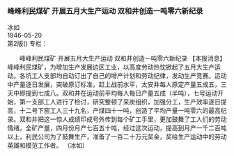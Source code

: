 ### 峰峰利民煤矿  开展五月大生产运动  双和井创造一吨零六新纪录  
冰如  
1946-05-20  
第2版()
专栏：

　　峰峰利民煤矿
    开展五月大生产运动
    双和井创造一吨零六新纪录
    【本报消息】峰峰利民煤矿，为增加生产发展边区工业，以高度劳动热忱掀起了五月大生产运动。各坑工人支部均自动订出了自己的增产计划和劳动纪律，发动生产竞赛。运动中产量逐日发展，突破原订标准，赶上战前水平，太安井每人原定产量五成五，三天中即提到七成八。双和井在运动前平均每人每日产量五成（半吨），七号运动开始，第一支部工人进行了检讨，研究整顿了采炭组织，加强分工，生产效率逐日提高，十二号下窑工人三十九名，产煤四十一吨，创造了平均产量一吨零六的最高纪录。双和井把这一惊人成绩印成号外传到每个矿工手里，更加鼓舞了工人们的劳动情绪，全矿产量，四月份月产七百五十吨，经过这次运动，提高到月产一千二百吨以上，利民公司为了鼓舞生产，准备了一百二十万元奖金，奖给生产运动中的劳动英雄和模范工作者。
                                                      （冰如）  
